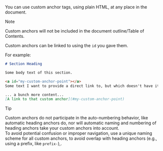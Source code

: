 You can use custom anchor tags, using plain HTML, at any place in the document.

> [!NOTE]
> Custom anchors will not be included in the document outline/Table of Contents.

Custom anchors can be linked to using the `id` you gave them.

For example:

```markdown
# Section Heading

Some body text of this section.

<a id="my-custom-anchor-point"></a>
Some text I want to provide a direct link to, but which doesn't have its own heading.

... a bunch more content...
[A link to that custom anchor](#my-custom-anchor-point)
```

> [!TIP]
> Custom anchors do not participate in the auto-numbering behavior, like automatic heading anchors do, nor will automatic naming and numbering of heading anchors take your custom anchors into account.\
> To avoid potential confusion or improper navigation, use a unique naming scheme for all custom anchors, to avoid overlap with heading anchors (e.g., using a prefix, like `prefix-`),.
